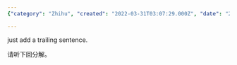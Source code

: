 ```yaml
---
{"category": "Zhihu", "created": "2022-03-31T03:07:29.000Z", "date": "2022-03-31 03:07:29", "description": "This article discusses the process of converting partial content from Zhihu, a Chinese Q&A platform, and seeks assistance in listening to an upcoming explanation.", "modified": "2022-08-18T14:17:39.435Z", "tags": ["circumvention", "idea", "information gathering", "pyjom", "text sources"], "title": "Converting partial Zhihu viral content"}

---
```


just add a trailing sentence.

请听下回分解。
